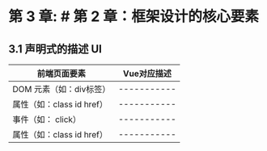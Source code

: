 # 第 3 章: # 第 2 章：框架设计的核心要素
## 3.1 声明式的描述 UI
| 前端页面要素 | Vue对应描述|
| ---------- | ----------- |
| DOM 元素（如：div标签） | ----------- |
| 属性（如：class id href） | ----------- |
| 事件（如： click） | ----------- |
| 属性（如：class id href） | ----------- |

